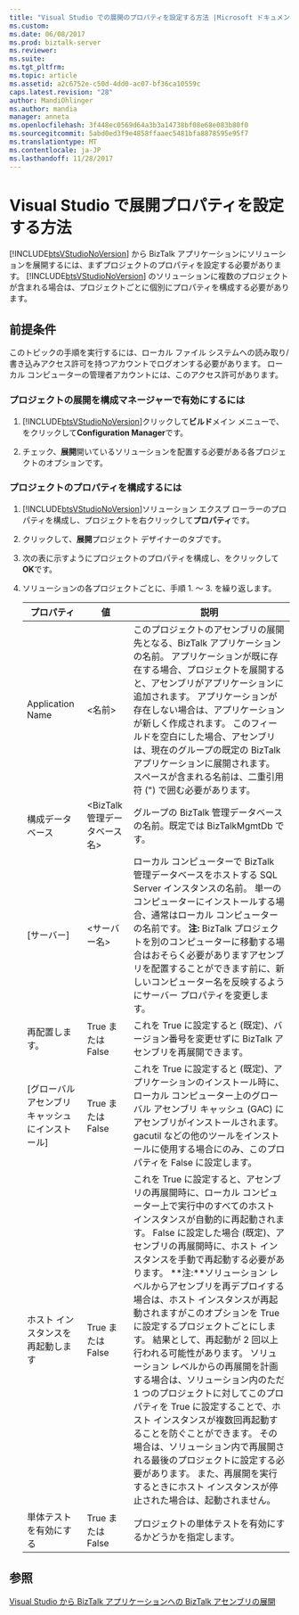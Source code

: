 ```yaml
---
title: "Visual Studio での展開のプロパティを設定する方法 |Microsoft ドキュメント"
ms.custom: 
ms.date: 06/08/2017
ms.prod: biztalk-server
ms.reviewer: 
ms.suite: 
ms.tgt_pltfrm: 
ms.topic: article
ms.assetid: a2c6752e-c50d-4dd0-ac07-bf36ca10559c
caps.latest.revision: "28"
author: MandiOhlinger
ms.author: mandia
manager: anneta
ms.openlocfilehash: 3f448ec0569d64a3b3a14738bf08e68e083b80f0
ms.sourcegitcommit: 5abd0ed3f9e4858ffaaec5481bfa8878595e95f7
ms.translationtype: MT
ms.contentlocale: ja-JP
ms.lasthandoff: 11/28/2017
---
```

# <a name="how-to-set-deployment-properties-in-visual-studio"></a>Visual Studio で展開プロパティを設定する方法
[!INCLUDE[btsVStudioNoVersion](../includes/btsvstudionoversion-md.md)] から BizTalk アプリケーションにソリューションを展開するには、まずプロジェクトのプロパティを設定する必要があります。 [!INCLUDE[btsVStudioNoVersion](../includes/btsvstudionoversion-md.md)] のソリューションに複数のプロジェクトが含まれる場合は、プロジェクトごとに個別にプロパティを構成する必要があります。  
  
## <a name="prerequisites"></a>前提条件  
 このトピックの手順を実行するには、ローカル ファイル システムへの読み取り/書き込みアクセス許可を持つアカウントでログオンする必要があります。 ローカル コンピューターの管理者アカウントには、このアクセス許可があります。  
  
### <a name="to-enable-project-deployment-in-configuration-manager"></a>プロジェクトの展開を構成マネージャーで有効にするには  
  
1.  [!INCLUDE[btsVStudioNoVersion](../includes/btsvstudionoversion-md.md)]クリックして**ビルド**メイン メニューで、をクリックして**Configuration Manager**です。  
  
2.  チェック、**展開**開いているソリューションを配置する必要がある各プロジェクトのオプションです。  
  
### <a name="to-configure-project-properties"></a>プロジェクトのプロパティを構成するには  
  
1.  [!INCLUDE[btsVStudioNoVersion](../includes/btsvstudionoversion-md.md)]ソリューション エクスプ ローラーのプロパティを構成し、プロジェクトを右クリックして**プロパティ**です。  
  
2.  クリックして、**展開**プロジェクト デザイナーのタブです。  
  
3.  次の表に示すようにプロジェクトのプロパティを構成し、をクリックして**OK**です。  
  
4.  ソリューションの各プロジェクトごとに、手順 1. ～ 3. を繰り返します。  
  
    |プロパティ|値|説明|  
    |--------------|-----------|-----------------|  
    |Application Name|\<名前\>|このプロジェクトのアセンブリの展開先となる、BizTalk アプリケーションの名前。 アプリケーションが既に存在する場合、プロジェクトを展開すると、アセンブリがアプリケーションに追加されます。 アプリケーションが存在しない場合は、アプリケーションが新しく作成されます。 このフィールドを空白にした場合、アセンブリは、現在のグループの既定の BizTalk アプリケーションに展開されます。 スペースが含まれる名前は、二重引用符 (") で囲む必要があります。|  
    |構成データベース|\<BizTalk 管理データベース名\>|グループの BizTalk 管理データベースの名前。既定では BizTalkMgmtDb です。|  
    |[サーバー]|\<サーバー名\>|ローカル コンピューターで BizTalk 管理データベースをホストする SQL Server インスタンスの名前。 単一のコンピューターにインストールする場合、通常はローカル コンピューターの名前です。 **注:** BizTalk プロジェクトを別のコンピューターに移動する場合はおそらく必要がありますアセンブリを配置することができます前に、新しいコンピューター名を反映するようにサーバー プロパティを変更します。|  
    |再配置します。|True または False|これを True に設定すると (既定)、バージョン番号を変更せずに BizTalk アセンブリを再展開できます。|  
    |[グローバル アセンブリ キャッシュにインストール]|True または False|これを True に設定すると (既定)、アプリケーションのインストール時に、ローカル コンピューター上のグローバル アセンブリ キャッシュ (GAC) にアセンブリがインストールされます。 gacutil などの他のツールをインストールに使用する場合にのみ、このプロパティを False に設定します。|  
    |ホスト インスタンスを再起動します|True または False|これを True に設定すると、アセンブリの再展開時に、ローカル コンピューター上で実行中のすべてのホスト インスタンスが自動的に再起動されます。 False に設定した場合 (既定)、アセンブリの再展開時に、ホスト インスタンスを手動で再起動する必要があります。 **注:**ソリューション レベルからアセンブリを再デプロイする場合は、ホスト インスタンスが再起動されますがこのオプションを True に設定するプロジェクトごとにします。 結果として、再起動が 2 回以上行われる可能性があります。 ソリューション レベルからの再展開を計画する場合は、ソリューション内のただ 1 つのプロジェクトに対してこのプロパティを True に設定することで、ホスト インスタンスが複数回再起動することを防ぐことができます。 その場合は、ソリューション内で再展開される最後のプロジェクトに設定する必要があります。 また、再展開を実行するときにホスト インスタンスが停止された場合は、起動されません。|  
    |単体テストを有効にする|True または False|プロジェクトの単体テストを有効にするかどうかを指定します。|  
  
## <a name="see-also"></a>参照  
 [Visual Studio から BizTalk アプリケーションへの BizTalk アセンブリの展開](../core/deploying-biztalk-assemblies-from-visual-studio-into-a-biztalk-application.md)